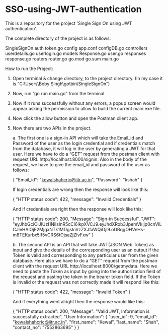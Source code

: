 # SSO-using-JWT-authentication
This is a repository for the project 'Single Sign On using JWT authentication'.

The complete directory of the project is as follows:

SingleSignOn
  auth
    token.go
  config
    app.conf
    configDB.go
  controllers
    userdetails.go
    userlogin.go
  models
    Response.go
    user.go
  responses
    response.go
  routers
    router.go
  go.mod
  go.sum
  main.go

How to run the Project:

1. Open terminal & change directory, to the project directory. (In my case it is “C:\Users\Boby Singh\go\bin\SingleSignOn”)

2. Now, run “go run main.go” from the terminal. 

3. Now if it runs successfully without any errors, a popup screen would appear asking the permission to allow to build the current main.exe file.

4. Now click the allow button and open the Postman client app.

5. Now there are two APIs in the project. 

    a. The first one is a sign-in API which will take the Email_id and Password of the user as the login credential and if credentials match from the database, it will log in the user by generating a JWT for that user.
    Here we have to do a “GET” request from the postman client with request URL http://localhost:8000/signin.
    Also in the body of the request, we have to give the email_id and password of the user as follows:

    {
        "Email_id": "kewalshahcric@iitr.ac.in",
        "Password": "kshah"
    }

    If login credentials are wrong then the response will look like this:

    {
        "HTTP status code": 422,
        "message": "Invalid Credentials"
    }

    And if credentials are right then the response will look like this:

    {
        "HTTP status code": 200,
        "Message": "Sign-in Successful",
        "JWT": "eyJhbGciOiJIUzI1NiIsInR5cCI6IkpXVCJ9.eyJhdXRob3JpemVkIjp0cnVlLCJleHAiOjE2MjgxNTk1MDgsInVzZXJfaWQiOjl9.oUBqgOHVeHs-m8TEKurbx5lf5vCRS6tOjsaZjZIvFxw"
    }

    b. The second API is an API that will take JWT(JSON Web Token) as input and give the details of the corresponding user as an output if the Token is valid and corresponding to any particular user from the given database.
    Here also we have to do a “GET” request from the postman client with the request URL http://localhost:8000/getmydata. Here we need to paste the Token as input by going into the authorization field of the request and pasting the token in the bearer token field. If the Token is invalid or the request was not correctly made it will respond like this:

    {
        "HTTP status code": 422,
        "message": "Invalid Token"
    }
    
    And if everything went alright then the response would like this:

    {
        "HTTP status code": 200,
        "Message": "Valid JWT, Information is successfully extracted",
        "User Information": {
            "user_id": 9,
            "email_id": "kewalshahcric@iitr.ac.in",
            "first_name": "Kewal",
            "last_name": "Shah",
            "contact_no": "7552863695"
        }
    }
    
